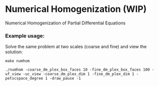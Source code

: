 # Numerical Homogenization (WIP)

Numerical Homogenization of Partial Differential Equations

### Example usage:

Solve the same problem at two scales (coarse and fine) and view the solution:

`make numhom`

`./numhom -coarse_dm_plex_box_faces 10 -fine_dm_plex_box_faces 100 -uf_view -uc_view -coarse_dm_plex_dim 1 -fine_dm_plex_dim 1 -petscspace_degree 1 -draw_pause -1`


